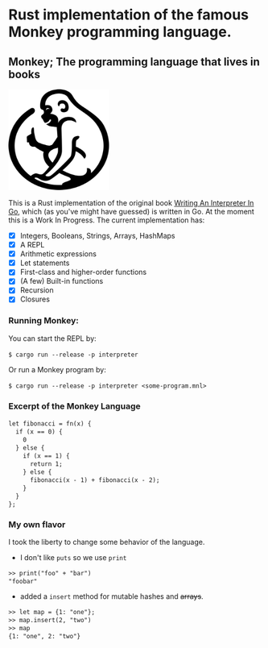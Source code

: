 # Rust implementation of the famous Monkey programming language.


## Monkey; The programming language that lives in books
<img src="img/logo.png" width="200px" height="200px"/>

This is a Rust implementation of the original book [Writing An Interpreter In Go](https://interpreterbook.com/),
which (as you've might have guessed) is written in Go. At the moment this is a Work In Progress. The current
implementation has:

- [x] Integers, Booleans, Strings, Arrays, HashMaps
- [x] A REPL
- [x] Arithmetic expressions
- [x] Let statements
- [x] First-class and higher-order functions
- [x] (A few) Built-in functions
- [x] Recursion
- [x] Closures

### Running Monkey:

You can start the REPL by:

`$ cargo run --release -p interpreter`

Or run a Monkey program by:

`$ cargo run --release -p interpreter <some-program.mnl>`

### Excerpt of the Monkey Language
```
let fibonacci = fn(x) {
  if (x == 0) {
    0
  } else {
    if (x == 1) {
      return 1;
    } else {
      fibonacci(x - 1) + fibonacci(x - 2);
    }
  }
};
```

### My own flavor
I took the liberty to change some behavior of the language. 

* I don't like `puts` so we use `print`

```text
>> print("foo" + "bar")
"foobar"
```

* added a `insert` method for mutable hashes and ~~arrays~~.

```text
>> let map = {1: "one"};    
>> map.insert(2, "two")
>> map
{1: "one", 2: "two"}
```
